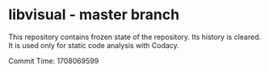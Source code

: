 # libvisual - master branch

This repository contains frozen state of the repository.
Its history is cleared. It is used only for static code
analysis with Codacy.

Commit Time: 1708069599